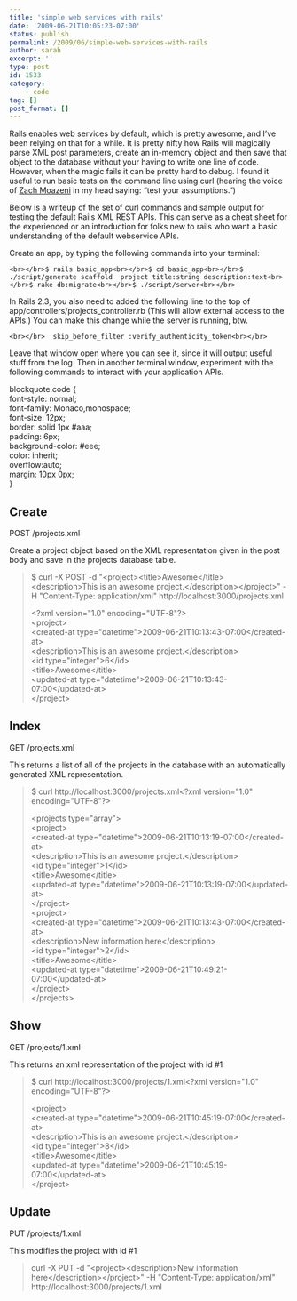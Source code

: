 ```yaml
---
title: 'simple web services with rails'
date: '2009-06-21T10:05:23-07:00'
status: publish
permalink: /2009/06/simple-web-services-with-rails
author: sarah
excerpt: ''
type: post
id: 1533
category:
    - code
tag: []
post_format: []
---
```

Rails enables web services by default, which is pretty awesome, and I’ve been relying on that for a while. It is pretty nifty how Rails will magically parse XML post parameters, create an in-memory object and then save that object to the database without your having to write one line of code. However, when the magic fails it can be pretty hard to debug. I found it useful to run basic tests on the command line using curl (hearing the voice of [Zach Moazeni](http://simplechatter.com/) in my head saying: “test your assumptions.”)

Below is a writeup of the set of curl commands and sample output for testing the default Rails XML REST APIs. This can serve as a cheat sheet for the experienced or an introduction for folks new to rails who want a basic understanding of the default webservice APIs.

Create an app, by typing the following commands into your terminal:

`<br></br>$ rails basic_app<br></br>$ cd basic_app<br></br>$ ./script/generate scaffold  project title:string description:text<br></br>$ rake db:migrate<br></br>$ ./script/server<br></br>`

In Rails 2.3, you also need to added the following line to the top of app/controllers/projects\_controller.rb (This will allow external access to the APIs.) You can make this change while the server is running, btw.

`<br></br>  skip_before_filter :verify_authenticity_token<br></br>`

Leave that window open where you can see it, since it will output useful stuff from the log. Then in another terminal window, experiment with the following commands to interact with your application APIs.

blockquote.code {  
 font-style: normal;  
 font-family: Monaco,monospace;  
 font-size: 12px;  
 border: solid 1px #aaa;  
 padding: 6px;  
 background-color: #eee;  
 color: inherit;  
 overflow:auto;  
 margin: 10px 0px;  
}

Create
------

POST /projects.xml

Create a project object based on the XML representation given in the post body and save in the projects database table.

> $ curl -X POST -d "&lt;project&gt;&lt;title&gt;Awesome&lt;/title&gt;&lt;description&gt;This is an awesome project.&lt;/description&gt;&lt;/project&gt;" -H "Content-Type: application/xml" http://localhost:3000/projects.xml
> 
> &lt;?xml version="1.0" encoding="UTF-8"?&gt;  
> &lt;project&gt;  
>  &lt;created-at type="datetime"&gt;2009-06-21T10:13:43-07:00&lt;/created-at&gt;  
>  &lt;description&gt;This is an awesome project.&lt;/description&gt;  
>  &lt;id type="integer"&gt;6&lt;/id&gt;  
>  &lt;title&gt;Awesome&lt;/title&gt;  
>  &lt;updated-at type="datetime"&gt;2009-06-21T10:13:43-07:00&lt;/updated-at&gt;  
> &lt;/project&gt;

Index
-----

GET /projects.xml

This returns a list of all of the projects in the database with an automatically generated XML representation.

> $ curl http://localhost:3000/projects.xml&lt;?xml version="1.0" encoding="UTF-8"?&gt;
> 
> &lt;projects type="array"&gt;  
>  &lt;project&gt;  
>  &lt;created-at type="datetime"&gt;2009-06-21T10:13:19-07:00&lt;/created-at&gt;  
>  &lt;description&gt;This is an awesome project.&lt;/description&gt;  
>  &lt;id type="integer"&gt;1&lt;/id&gt;  
>  &lt;title&gt;Awesome&lt;/title&gt;  
>  &lt;updated-at type="datetime"&gt;2009-06-21T10:13:19-07:00&lt;/updated-at&gt;  
>  &lt;/project&gt;  
>  &lt;project&gt;  
>  &lt;created-at type="datetime"&gt;2009-06-21T10:13:43-07:00&lt;/created-at&gt;  
>  &lt;description&gt;New information here&lt;/description&gt;  
>  &lt;id type="integer"&gt;2&lt;/id&gt;  
>  &lt;title&gt;Awesome&lt;/title&gt;  
>  &lt;updated-at type="datetime"&gt;2009-06-21T10:49:21-07:00&lt;/updated-at&gt;  
>  &lt;/project&gt;  
> &lt;/projects&gt;

Show
----

GET /projects/1.xml

This returns an xml representation of the project with id #1

> $ curl http://localhost:3000/projects/1.xml&lt;?xml version="1.0" encoding="UTF-8"?&gt;
> 
> &lt;project&gt;  
>  &lt;created-at type="datetime"&gt;2009-06-21T10:45:19-07:00&lt;/created-at&gt;  
>  &lt;description&gt;This is an awesome project.&lt;/description&gt;  
>  &lt;id type="integer"&gt;8&lt;/id&gt;  
>  &lt;title&gt;Awesome&lt;/title&gt;  
>  &lt;updated-at type="datetime"&gt;2009-06-21T10:45:19-07:00&lt;/updated-at&gt;  
> &lt;/project&gt;

Update
------

PUT /projects/1.xml

This modifies the project with id #1

> curl -X PUT -d "&lt;project&gt;&lt;description&gt;New information here&lt;/description&gt;&lt;/project&gt;" -H "Content-Type: application/xml" http://localhost:3000/projects/1.xml
